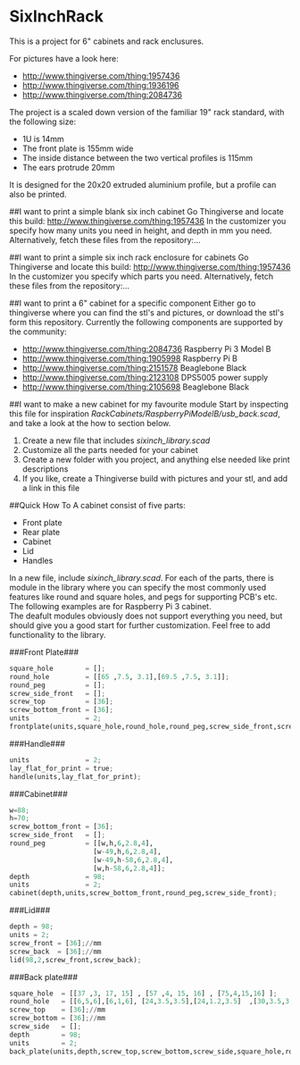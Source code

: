 # SixInchRack

This is a project for 6" cabinets and rack enclusures. 

For pictures have a look here:
 - http://www.thingiverse.com/thing:1957436
 - http://www.thingiverse.com/thing:1936196
 - http://www.thingiverse.com/thing:2084736

The project is a scaled down version of the familiar 19" rack standard, with the following size:
 - 1U is 14mm
 - The front plate is 155mm wide
 - The inside distance between the two vertical profiles is 115mm
 - The ears protrude 20mm
 
It is designed for the 20x20 extruded aluminium profile, but a profile can also be printed.


##I want to print a simple blank six inch cabinet
Go Thingiverse and locate this build: http://www.thingiverse.com/thing:1957436
In the customizer you specify how many units you need in height, and depth in mm you need.
Alternatively, fetch these files from the repository:...


##I want to print a simple six inch rack enclosure for cabinets
Go Thingiverse and locate this build: http://www.thingiverse.com/thing:1957436
In the customizer you specify which parts you need.
Alternatively, fetch these files from the repository:...

##I want to print a 6" cabinet for a specific component
Either go to thingiverse where you can find the stl's and pictures, or download the stl's form this repository. Currently the following components are supported by the community:

- http://www.thingiverse.com/thing:2084736 Raspberry Pi 3 Model B
- http://www.thingiverse.com/thing:1905998 Raspberry Pi B
- http://www.thingiverse.com/thing:2151578 Beaglebone Black
- http://www.thingiverse.com/thing:2123108 DPS5005 power supply
- http://www.thingiverse.com/thing:2105698 Beaglebone Black

##I want to make a new cabinet for my favourite module
Start by inspecting this file for inspiration _RackCabinets/RaspberryPiModelB/usb_back.scad_, and take a look at the how to section below.

1. Create a new file that includes _sixinch_library.scad_
2. Customize all the parts needed for your cabinet
3. Create a new folder with you project, and anything else needed like print descriptions
4. If you like, create a Thingiverse build with pictures and your stl, and add a link in this file

##Quick How To
A cabinet consist of five parts:
- Front plate
- Rear plate
- Cabinet
- Lid
- Handles

In a new file, include _sixinch_library.scad_. For each of the parts, there is module in the library where you can specify the most commonly used features like round and square holes, and pegs for supporting PCB's etc. The following examples are for Raspberry Pi 3 cabinet. <br>
The deafult modules obviously does not support everything you need, but should give you a good start for further customization. Feel free to add functionality to the library.

###Front Plate###
```python
square_hole        = [];
round_hole         = [[65 ,7.5, 3.1],[69.5 ,7.5, 3.1]];
round_peg          = [];   
screw_side_front   = [];
screw_top          = [36];
screw_bottom_front = [36];
units              = 2; 
frontplate(units,square_hole,round_hole,round_peg,screw_side_front,screw_top,screw_bottom_front);
```

###Handle###
```python
units              = 2;
lay_flat_for_print = true;   
handle(units,lay_flat_for_print);
```

###Cabinet###
```python
w=88;
h=70;
screw_bottom_front = [36];
screw_side_front   = [];
round_peg          = [[w,h,6,2.8,4],
                     [w-49,h,6,2.8,4],
                     [w-49,h-58,6,2.8,4],
                     [w,h-58,6,2.8,4]];
depth              = 98;
units              = 2;
cabinet(depth,units,screw_bottom_front,round_peg,screw_side_front);
```

###Lid###
```python
depth = 98;
units = 2;
screw_front = [36];//mm
screw_back  = [36];//mm
lid(98,2,screw_front,screw_back);        
```


###Back plate###    
```python
square_hole  = [[37 ,3, 17, 15] , [57 ,4, 15, 16] , [75,4,15,16] ];
round_hole   = [[6,5,6],[6,1,6], [24,3.5,3.5],[24,1.2,3.5]  ,[30,3.5,3.5],[30,1.2,3.5]];
screw_top    = [36];//mm
screw_bottom = [36];//mm
screw_side   = [];
depth        = 98;
units        = 2;
back_plate(units,depth,screw_top,screw_bottom,screw_side,square_hole,round_hole);
```





